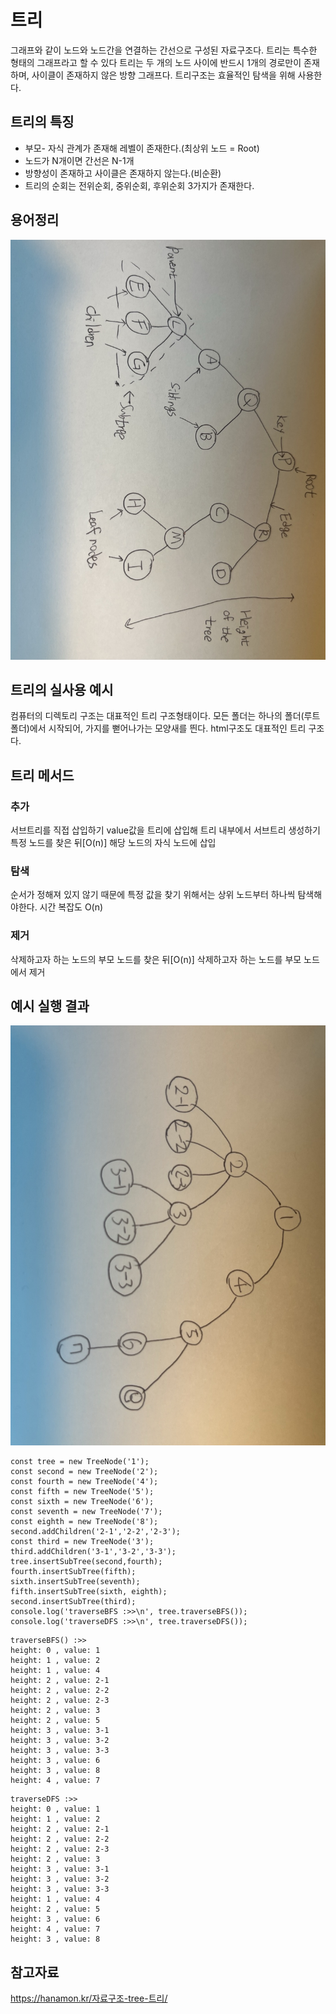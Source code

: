 # 트리
그래프와 같이 노드와 노드간을 연결하는 간선으로 구성된 자료구조다. 트리는 특수한 형태의 그래프라고 할 수 있다
트리는 두 개의 노드 사이에 반드시 1개의 경로만이 존재하며, 사이클이 존재하지 않은 방향 그래프다.
트리구조는 효율적인 탐색을 위해 사용한다.

## 트리의 특징
- 부모- 자식 관계가 존재해 레벨이 존재한다.(최상위 노드 = Root)
- 노드가 N개이면 간선은 N-1개
- 방향성이 존재하고 사이클은 존재하지 않는다.(비순환)
- 트리의 순회는 전위순회, 중위순회, 후위순회 3가지가 존재한다.

## 용어정리
![트리](트리.jpg)


## 트리의 실사용 예시
컴퓨터의 디렉토리 구조는 대표적인 트리 구조형태이다. 모든 폴더는 하나의 폴더(루트폴더)에서 시작되어, 가지를 뻗어나가는 모양새를 띈다.
html구조도 대표적인 트리 구조다.

## 트리 메서드
### 추가
서브트리를 직접 삽입하기
value값을 트리에 삽입해 트리 내부에서 서브트리 생성하기
특정 노드를 찾은 뒤[O(n)] 해당 노드의 자식 노드에 삽입
### 탐색
순서가 정해져 있지 않기 때문에 특정 값을 찾기 위해서는 상위 노드부터 하나씩 탐색해야한다.
시간 복잡도 O(n)
### 제거
삭제하고자 하는 노드의 부모 노드를 찾은 뒤[O(n)] 삭제하고자 하는 노드를 부모 노드에서 제거

## 예시 실행 결과
![예제](예제.jpg)

```
const tree = new TreeNode('1');
const second = new TreeNode('2');
const fourth = new TreeNode('4');
const fifth = new TreeNode('5');
const sixth = new TreeNode('6');
const seventh = new TreeNode('7');
const eighth = new TreeNode('8');
second.addChildren('2-1','2-2','2-3');
const third = new TreeNode('3');
third.addChildren('3-1','3-2','3-3');
tree.insertSubTree(second,fourth);
fourth.insertSubTree(fifth);
sixth.insertSubTree(seventh);
fifth.insertSubTree(sixth, eighth);
second.insertSubTree(third);
console.log('traverseBFS :>>\n', tree.traverseBFS());
console.log('traverseDFS :>>\n', tree.traverseDFS());
```

```
traverseBFS() :>>
height: 0 , value: 1
height: 1 , value: 2
height: 1 , value: 4
height: 2 , value: 2-1
height: 2 , value: 2-2
height: 2 , value: 2-3
height: 2 , value: 3
height: 2 , value: 5
height: 3 , value: 3-1
height: 3 , value: 3-2
height: 3 , value: 3-3
height: 3 , value: 6
height: 3 , value: 8
height: 4 , value: 7
```

```
traverseDFS :>>
height: 0 , value: 1
height: 1 , value: 2
height: 2 , value: 2-1
height: 2 , value: 2-2
height: 2 , value: 2-3
height: 2 , value: 3
height: 3 , value: 3-1
height: 3 , value: 3-2
height: 3 , value: 3-3
height: 1 , value: 4
height: 2 , value: 5
height: 3 , value: 6
height: 4 , value: 7
height: 3 , value: 8
```

## 참고자료
https://hanamon.kr/자료구조-tree-트리/